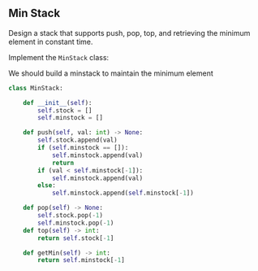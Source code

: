 ## Min Stack

Design a stack that supports push, pop, top, and retrieving the minimum element in constant time.

Implement the `MinStack` class:

We should build a minstack to maintain the minimum element

```python
class MinStack:

    def __init__(self):
        self.stock = []
        self.minstock = []

    def push(self, val: int) -> None:
        self.stock.append(val)
        if (self.minstock == []):
            self.minstock.append(val)
            return 
        if (val < self.minstock[-1]):
            self.minstock.append(val)
        else:
            self.minstock.append(self.minstock[-1])

    def pop(self) -> None:
        self.stock.pop(-1)
        self.minstock.pop(-1)
    def top(self) -> int:
        return self.stock[-1]

    def getMin(self) -> int:
        return self.minstock[-1]

```

